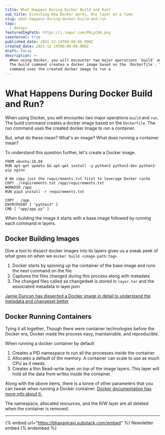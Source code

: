 ```yaml
---
title: What Happens During Docker Build and Run?
sub_title: Disecting How Docker works, One layer at a time
slug: what-happens-during-docker-build-and-run
tags:
  - devops
featuredImgPath: https://i.imgur.com/P6LyCHX.png
isexternal: true
published_date: 2021-12-14T00:00:00.000Z
created_date: 2021-12-14T00:00:00.000Z
draft: false
description: >-
  When using Docker, you will encounter two major operations `build` and `run`.
  The build command creates a docker image based on the `Dockerfile`. The run
  command uses the created docker image to run a
---
```


# What Happens During Docker Build and Run?

When using Docker, you will encounter two major operations `build` and `run`. The build command creates a docker image based on the `Dockerfile`. The run command uses the created docker image to run a container.

But, what do these mean? What's an image? What does running a container mean?

To understand this question further, let's create a Docker image.

```
FROM ubuntu:18.04
RUN apt-get update && apt-get install -y python3 python3-dev python3-pip nginx

# We copy just the requirements.txt first to leverage Docker cache
COPY ./requirements.txt /app/requirements.txt
WORKDIR /app
RUN pip3 install -r requirements.txt

COPY . /app
ENTRYPOINT [ "python3" ]
CMD [ "app/app.py" ]
```

When building the image it starts with a base image followed by running each command in layers.

## Docker Building Images

Dive a tool to dissect docker images into its layers gives us a sneak peek of what goes on when we `docker build <image-path:tag>`

1. Docker starts by spinning up the container of the base image and runs the next command on the file
2. Captures the files changed during this process along with metadata
3. The changed files called as changedset is stored in `layer.tar` and the associated metadata in layer.json

[Jamie Duncan has dissected a Docker image in detail to understand the metadata and changeset better](https://medium.com/@jamieeduncan/dissecting-a-docker-container-image-6da2411fcebe)

## Docker Running Containers

Tying it all together, Though there were container technologies before the Docker era, Docker made the process easy, maintainable, and reproducible.

When running a docker container by default

1. Creates a PID namespace to run all the processes inside the container
2. Allocates a default of 6m memory. A container can scale to use as much CPU as it needs.
3. Creates a thin Read-write layer on top of the image layers. This layer will hold all the data from writes inside the container.

Along with the above items, there is a tonne of other parameters that you can tweak when running a Docker container. [Docker documentation has more info about it.](https://docs.docker.com/engine/reference/run/)

The namespace, allocated resources, and the R/W layer are all deleted when the container is removed.

***

{% embed url="https://bhavaniravi.substack.com/embed" %}
Newsletter embed
{% endembed %}
